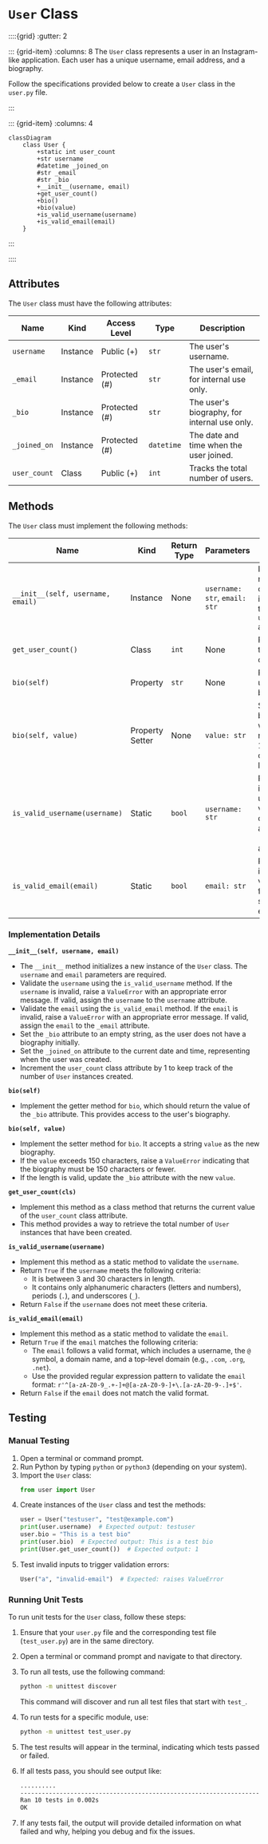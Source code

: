 # `User` Class

::::{grid}
:gutter: 2

::: {grid-item} 
:columns: 8 
The `User` class represents a user in an Instagram-like application. Each user has a unique username, email address, and a biography.

Follow the specifications provided below to create a `User` class in the `user.py` file.

:::

::: {grid-item}
:columns: 4

```{mermaid}
classDiagram
    class User {
        +static int user_count
        +str username
        #datetime _joined_on
        #str _email
        #str _bio
        +__init__(username, email)
        +get_user_count()
        +bio()
        +bio(value)
        +is_valid_username(username)
        +is_valid_email(email)
    }
```

:::

::::

## Attributes

The `User` class must have the following attributes:

| Name            | Kind          | Access Level   | Type        | Description                                     |
|-----------------|---------------|----------------|-------------|-------------------------------------------------|
| `username`      | Instance      | Public (+)     | `str`       | The user's username.                            |
| `_email`        | Instance      | Protected (#)  | `str`       | The user's email, for internal use only.        |
| `_bio`          | Instance      | Protected (#)  | `str`       | The user's biography, for internal use only.    |
| `_joined_on`    | Instance      | Protected (#)  | `datetime`  | The date and time when the user joined.         |
| `user_count`    | Class         | Public (+)     | `int`       | Tracks the total number of users.               |

## Methods

The `User` class must implement the following methods:

| Name                | Kind         | Return Type   | Parameters           | Description                                                                 |
|---------------------|--------------|---------------|----------------------|-----------------------------------------------------------------------------|
| `__init__(self, username, email)` | Instance | None          | `username: str`, `email: str`  | Initializes a new `User` object and increments the `user_count` attribute.  |
| `get_user_count()`   | Class        | `int`         | None                 | Returns the total number of users.                                          |
| `bio(self)`          | Property     | `str`         | None                 | Returns the user's biography.                                               |
| `bio(self, value)`   | Property Setter | None       | `value: str`         | Sets the biography with a length restriction of 150 characters or less.     |
| `is_valid_username(username)` | Static | `bool`       | `username: str`       | Returns `True` if the username is valid (3-30 characters, alphanumeric, `.` or `_` allowed). |
| `is_valid_email(email)`  | Static  | `bool`         | `email: str`          | Returns `True` if the email is valid, following a standard email format.    |



### Implementation Details

**`__init__(self, username, email)`**
- The `__init__` method initializes a new instance of the `User` class. The `username` and `email` parameters are required.
- Validate the `username` using the `is_valid_username` method. If the `username` is invalid, raise a `ValueError` with an appropriate error message. If valid, assign the `username` to the `username` attribute.
- Validate the `email` using the `is_valid_email` method. If the `email` is invalid, raise a `ValueError` with an appropriate error message. If valid, assign the `email` to the `_email` attribute.
- Set the `_bio` attribute to an empty string, as the user does not have a biography initially.
- Set the `_joined_on` attribute to the current date and time, representing when the user was created.
- Increment the `user_count` class attribute by 1 to keep track of the number of `User` instances created.

**`bio(self)`**
- Implement the getter method for `bio`, which should return the value of the `_bio` attribute. This provides access to the user's biography.

**`bio(self, value)`**
- Implement the setter method for `bio`. It accepts a string `value` as the new biography. 
- If the `value` exceeds 150 characters, raise a `ValueError` indicating that the biography must be 150 characters or fewer. 
- If the length is valid, update the `_bio` attribute with the new `value`.

**`get_user_count(cls)`**
- Implement this method as a class method that returns the current value of the `user_count` class attribute.
- This method provides a way to retrieve the total number of `User` instances that have been created.

**`is_valid_username(username)`**
- Implement this method as a static method to validate the `username`.
- Return `True` if the `username` meets the following criteria:
  - It is between 3 and 30 characters in length.
  - It contains only alphanumeric characters (letters and numbers), periods (`.`), and underscores (`_`).
- Return `False` if the `username` does not meet these criteria.

**`is_valid_email(email)`**
- Implement this method as a static method to validate the `email`.
- Return `True` if the `email` matches the following criteria:
  - The `email` follows a valid format, which includes a username, the `@` symbol, a domain name, and a top-level domain (e.g., `.com`, `.org`, `.net`).
  - Use the provided regular expression pattern to validate the `email` format: `r'^[a-zA-Z0-9_.+-]+@[a-zA-Z0-9-]+\.[a-zA-Z0-9-.]+$'`.
- Return `False` if the `email` does not match the valid format.


## Testing

### Manual Testing

1. Open a terminal or command prompt.
2. Run Python by typing `python` or `python3` (depending on your system).
3. Import the `User` class:
   ```python
   from user import User
   ```
4. Create instances of the `User` class and test the methods:
   ```python
   user = User("testuser", "test@example.com")
   print(user.username)  # Expected output: testuser
   user.bio = "This is a test bio"
   print(user.bio)  # Expected output: This is a test bio
   print(User.get_user_count())  # Expected output: 1
   ```
5. Test invalid inputs to trigger validation errors:
   ```python
   User("a", "invalid-email")  # Expected: raises ValueError
   ```

### Running Unit Tests

To run unit tests for the `User` class, follow these steps:

1. Ensure that your `user.py` file and the corresponding test file (`test_user.py`) are in the same directory.
2. Open a terminal or command prompt and navigate to that directory.
3. To run all tests, use the following command:
   ```bash
   python -m unittest discover
   ```
   This command will discover and run all test files that start with `test_`.
4. To run tests for a specific module, use:
   ```bash
   python -m unittest test_user.py
   ```
5. The test results will appear in the terminal, indicating which tests passed or failed.

6. If all tests pass, you should see output like:
   ```bash
   ..........
   ----------------------------------------------------------------------
   Ran 10 tests in 0.002s
   OK
   ```

7. If any tests fail, the output will provide detailed information on what failed and why, helping you debug and fix the issues.